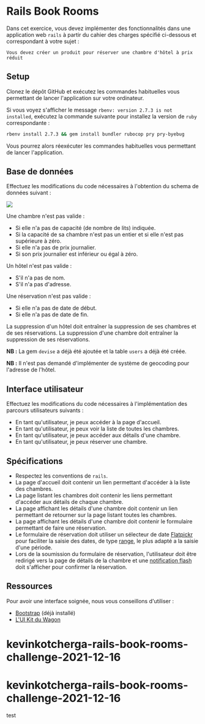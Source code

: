 # Rails Book Rooms

Dans cet exercice, vous devez implémenter des fonctionnalités dans une application web `rails` à partir du cahier des charges spécifié ci-dessous et correspondant à votre sujet :

```
Vous devez créer un produit pour réserver une chambre d'hôtel à prix réduit
```

## Setup

Clonez le dépôt GitHub et exécutez les commandes habituelles vous permettant de lancer l'application sur votre ordinateur.

Si vous voyez s'afficher le message `rbenv: version 2.7.3 is not installed`, exécutez la commande suivante pour installez la version de `ruby` correspondante :

```bash
rbenv install 2.7.3 && gem install bundler rubocop pry pry-byebug
```

Vous pourrez alors réexécuter les commandes habituelles vous permettant de lancer l'application.

## Base de données

Effectuez les modifications du code nécessaires à l'obtention du schema de données suivant :

<img src="https://github.com/lewagon-assess/rails-book-rooms-challenge/blob/master/db_schema.png?raw=true">

Une chambre n'est pas valide :

- Si elle n'a pas de capacité (de nombre de lits) indiquée.
- Si la capacité de sa chambre n'est pas un entier et si elle n'est pas supérieure à zéro.
- Si elle n'a pas de prix journalier.
- Si son prix journalier est inférieur ou égal à zéro.

Un hôtel n'est pas valide :

- S'il n'a pas de nom.
- S'il n'a pas d'adresse.

Une réservation n'est pas valide :

- Si elle n'a pas de date de début.
- Si elle n'a pas de date de fin.

La suppression d'un hôtel doit entraîner la suppression de ses chambres et de ses réservations. La suppression d'une chambre doit entraîner la suppression de ses réservations.

**NB :** La gem `devise` a déjà été ajoutée et la table `users` a déjà été créée.

**NB :** Il n'est pas demandé d'implémenter de système de geocoding pour l'adresse de l'hôtel.

## Interface utilisateur

Effectuez les modifications du code nécessaires à l'implémentation des parcours utilisateurs suivants :

- En tant qu'utilisateur, je peux accéder à la page d'accueil.
- En tant qu'utilisateur, je peux voir la liste de toutes les chambres.
- En tant qu'utilisateur, je peux accéder aux détails d'une chambre.
- En tant qu'utilisateur, je peux réserver une chambre.

## Spécifications

- Respectez les conventions de `rails`.
- La page d'accueil doit contenir un lien permettant d'accéder à la liste des chambres.
- La page listant les chambres doit contenir les liens permettant d'accéder aux détails de chaque chambre.
- La page affichant les détails d'une chambre doit contenir un lien permettant de retourner sur la page listant toutes les chambres.
- La page affichant les détails d'une chambre doit contenir le formulaire permettant de faire une réservation.
- Le formulaire de réservation doit utiliser un sélecteur de date <a href="https://flatpickr.js.org/examples/" target="_blank">Flatpickr</a> pour faciliter la saisie des dates, de type <a href="https://flatpickr.js.org/examples/#range-calendar" target="_blank">range</a>, le plus adapté a la saisie d'une période.
- Lors de la soumission du formulaire de réservation, l'utilisateur doit être redirigé vers la page de détails de la chambre et une <a href="https://www.rubyguides.com/2019/11/rails-flash-messages/" target="_blank">notification flash</a> doit s'afficher pour confirmer la réservation.

## Ressources

Pour avoir une interface soignée, nous vous conseillons d'utiliser :

- <a href="https://getbootstrap.com/docs/4.6/getting-started/introduction/" target="_blank">Bootstrap</a> (déjà installé)
- <a href="https://uikit.lewagon.com/" target="_blank">L'UI Kit du Wagon</a>
# kevinkotcherga-rails-book-rooms-challenge-2021-12-16
# kevinkotcherga-rails-book-rooms-challenge-2021-12-16

test
